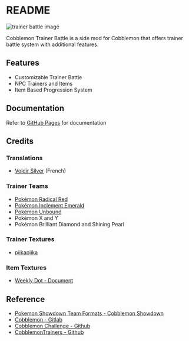 # README

![trainer battle image](https://cdn.modrinth.com/data/cached_images/c35553b0dc2c0b8a75b307eaf29eb3432cf2c667.png)

Cobblemon Trainer Battle is a side mod for Cobblemon that offers trainer battle system with additional features.

## Features

- Customizable Trainer Battle
- NPC Trainers and Items
- Item Based Progression System

## Documentation

Refer to [GitHub Pages](https://kiwiflavoredapollo.github.io/cobblemon-trainer-battle/) for documentation 

## Credits

### Translations

- [Voldir Silver](https://discordapp.com/users/291233979196243968) (French)

### Trainer Teams

- [Pokémon Radical Red](https://radicalred.visualboyadvance.org/)
- [Pokémon Inclement Emerald](https://discord.gg/SZDpCBWkfy)
- [Pokémon Unbound](https://discord.gg/k34Jm4T)
- Pokémon X and Y
- Pokémon Brilliant Diamond and Shining Pearl

### Trainer Textures

- [piikapiika](https://www.minecraftskins.com/profile/5894998/piikapiika)

### Item Textures

- [Weekly Dot - Document](https://polymart.org/product/7450/weekly-dot-document)

## Reference

- [Pokemon Showdown Team Formats - Cobblemon Showdown](https://gitlab.com/cable-mc/cobblemon-showdown/-/blob/master/sim/TEAMS.md#packed-format)
- [Cobblemon - Gitlab](https://gitlab.com/cable-mc/cobblemon)
- [Cobblemon Challenge - Github](https://github.com/TurtleHoarder/Cobblemon-Challenge)
- [CobblemonTrainers - Github](https://github.com/davo899/CobblemonTrainers/tree/main)